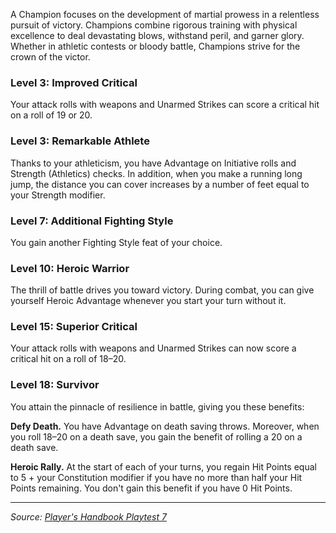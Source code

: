 A Champion focuses on the development of martial prowess in a relentless pursuit of victory. Champions combine rigorous training with physical excellence to deal devastating blows, withstand peril, and garner glory. Whether in athletic contests or bloody battle, Champions strive for the crown of the victor.

### Level 3: Improved Critical

Your attack rolls with weapons and Unarmed Strikes can score a critical hit on a roll of 19 or 20.

### Level 3: Remarkable Athlete

Thanks to your athleticism, you have Advantage on Initiative rolls and Strength (Athletics) checks. In addition, when you make a running long jump, the distance you can cover increases by a number of feet equal to your Strength modifier.

### Level 7: Additional Fighting Style

You gain another Fighting Style feat of your choice.

### Level 10: Heroic Warrior

The thrill of battle drives you toward victory. During combat, you can give yourself Heroic Advantage whenever you start your turn without it.

### Level 15: Superior Critical

Your attack rolls with weapons and Unarmed Strikes can now score a critical hit on a roll of 18–20.

### Level 18: Survivor

You attain the pinnacle of resilience in battle, giving you these benefits:

**Defy Death.** You have Advantage on death saving throws. Moreover, when you roll 18–20 on a death save, you gain the benefit of rolling a 20 on a death save.

**Heroic Rally.** At the start of each of your turns, you regain Hit Points equal to 5 + your Constitution modifier if you have no more than half your Hit Points remaining. You don't gain this benefit if you have 0 Hit Points.

----

_Source: [Player's Handbook Playtest 7](https://www.dndbeyond.com/sources/ua/ph-playtest-7)_
